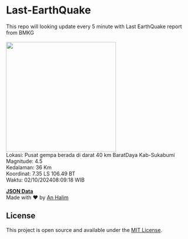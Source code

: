 # Last-EarthQuake
This repo will looking update every 5 minute with Last EarthQuake report from BMKG
<br>
<br>
<img src="https://static.bmkg.go.id/20241002080918.mmi.jpg" width="300"/>
<br>
Lokasi: Pusat gempa berada di darat 40 km BaratDaya Kab-Sukabumi <br>
Magnitude: 4.5 <br>
Kedalaman: 36 Km <br>
Koordinat: 7.35 LS 106.49 BT <br>
Waktu: 02/10/202408:09:18 WIB <br>

<a href="./data/data.json">**JSON Data**</a>
<br>
Made with ❤️ by <a href="https://github.com/an-halim">An Halim</a>
## License

This project is open source and available under the [MIT License](LICENSE).
